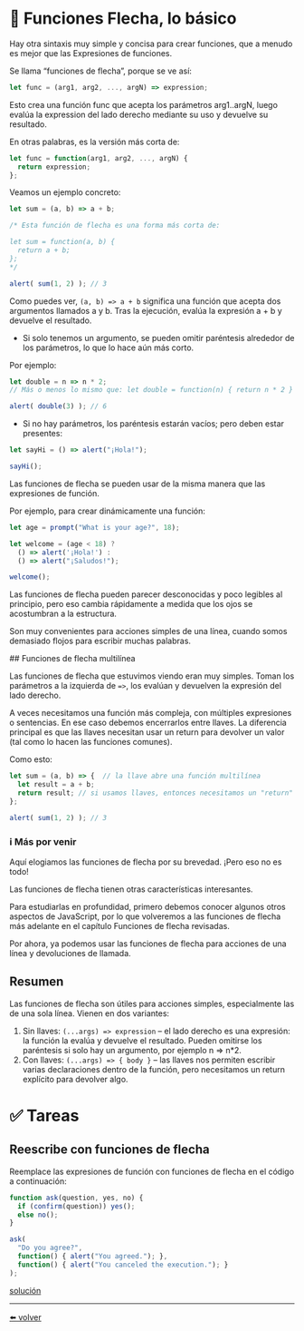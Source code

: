 # 📖 Funciones Flecha, lo básico

Hay otra sintaxis muy simple y concisa para crear funciones, que a menudo es mejor que las Expresiones de funciones.

Se llama “funciones de flecha”, porque se ve así:

````js
let func = (arg1, arg2, ..., argN) => expression;
````

Esto crea una función func que acepta los parámetros arg1..argN, luego evalúa la expression del lado derecho mediante su uso y devuelve su resultado.

En otras palabras, es la versión más corta de:

````js
let func = function(arg1, arg2, ..., argN) {
  return expression;
};
````

Veamos un ejemplo concreto:

````js
let sum = (a, b) => a + b;

/* Esta función de flecha es una forma más corta de:

let sum = function(a, b) {
  return a + b;
};
*/

alert( sum(1, 2) ); // 3
````

Como puedes ver, `(a, b) => a + b` significa una función que acepta dos argumentos llamados a y b. Tras la ejecución, evalúa la expresión a + b y devuelve el resultado.

* Si solo tenemos un argumento, se pueden omitir paréntesis alrededor de los parámetros, lo que lo hace aún más corto.

Por ejemplo:

````js
let double = n => n * 2;
// Más o menos lo mismo que: let double = function(n) { return n * 2 }

alert( double(3) ); // 6
````

* Si no hay parámetros, los paréntesis estarán vacíos; pero deben estar presentes:

````js
let sayHi = () => alert("¡Hola!");

sayHi();
````

Las funciones de flecha se pueden usar de la misma manera que las expresiones de función.

Por ejemplo, para crear dinámicamente una función:

````js
let age = prompt("What is your age?", 18);

let welcome = (age < 18) ?
  () => alert('¡Hola!') :
  () => alert("¡Saludos!");

welcome();
````

Las funciones de flecha pueden parecer desconocidas y poco legibles al principio, pero eso cambia rápidamente a medida que los ojos se acostumbran a la estructura.

Son muy convenientes para acciones simples de una línea, cuando somos demasiado flojos para escribir muchas palabras.

## Funciones de flecha multilínea

Las funciones de flecha que estuvimos viendo eran muy simples. Toman los parámetros a la izquierda de `=>`, los evalúan y devuelven la expresión del lado derecho.

A veces necesitamos una función más compleja, con múltiples expresiones o sentencias. En ese caso debemos encerrarlos entre llaves. La diferencia principal es que las llaves necesitan usar un return para devolver un valor (tal como lo hacen las funciones comunes).

Como esto:

````js
let sum = (a, b) => {  // la llave abre una función multilínea
  let result = a + b;
  return result; // si usamos llaves, entonces necesitamos un "return" explícito
};

alert( sum(1, 2) ); // 3
````

### ℹ️ Más por venir
Aquí elogiamos las funciones de flecha por su brevedad. ¡Pero eso no es todo!

Las funciones de flecha tienen otras características interesantes.

Para estudiarlas en profundidad, primero debemos conocer algunos otros aspectos de JavaScript, por lo que volveremos a las funciones de flecha más adelante en el capítulo Funciones de flecha revisadas.

Por ahora, ya podemos usar las funciones de flecha para acciones de una línea y devoluciones de llamada.

## Resumen

Las funciones de flecha son útiles para acciones simples, especialmente las de una sola línea. Vienen en dos variantes:

1. Sin llaves: `(...args) => expression` – el lado derecho es una expresión: la función la evalúa y devuelve el resultado. Pueden omitirse los paréntesis si solo hay un argumento, por ejemplo n => n*2.
2. Con llaves: `(...args) => { body }` – las llaves nos permiten escribir varias declaraciones dentro de la función, pero necesitamos un return explícito para devolver algo.

# ✅ Tareas

## Reescribe con funciones de flecha

Reemplace las expresiones de función con funciones de flecha en el código a continuación:

````js
function ask(question, yes, no) {
  if (confirm(question)) yes();
  else no();
}

ask(
  "Do you agree?",
  function() { alert("You agreed."); },
  function() { alert("You canceled the execution."); }
);
````

[solución](https://github.com/VictorHugoAguilar/javascript-interview-questions-explained/blob/main/theory/first-steps/17_arrow-functions-basics/solutions/reescribe-con-funciones-de-flecha.md)

---
[⬅️ volver](https://github.com/VictorHugoAguilar/javascript-interview-questions-explained/tree/main/theory/first-steps/readme.md)
